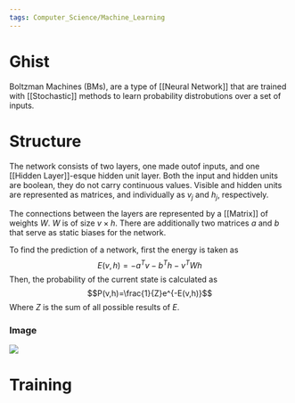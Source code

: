 ```yaml
---
tags: Computer_Science/Machine_Learning
---
```


# Ghist

Boltzman Machines (BMs), are a type of [[Neural Network]] that are trained with [[Stochastic]] methods to learn probability distrobutions over a set of inputs.

# Structure

The network consists of two layers, one made outof inputs, and one [[Hidden Layer]]-esque hidden unit layer. Both the input and hidden units are boolean, they do not carry continuous values. Visible and hidden units are represented as matrices, and individually as $v_{j}$ and $h_j$, respectively.

The connections between the layers are represented by a [[Matrix]] of weights $W$. $W$ is of size $v\times h$. There are additionally two matrices $a$ and $b$ that serve as static biases for the network. 

To find the prediction of a network, first the energy is taken as 
$$E(v,h)=-a^{T}v-b^{T}h-v^{T}Wh$$
Then, the probability of the current state is calculated as
$$P(v,h)=\frac{1}{Z}e^{-E(v,h)}$$
Where $Z$ is the sum of all possible results of $E$. 

### Image
<img src="https://upload.wikimedia.org/wikipedia/commons/thumb/e/e8/Restricted_Boltzmann_machine.svg/800px-Restricted_Boltzmann_machine.svg.png">




# Training

 
